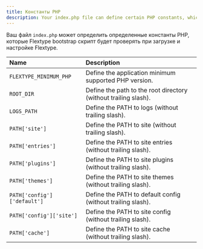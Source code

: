 ```yaml
---
title: Константы PHP
description: Your index.php file can define certain PHP constants, which Flextype bootstrap script will check for while loading and configuring Flextype.
---
```


Ваш файл `index.php` может определить определенные константы PHP, которые Flextype bootstrap скрипт будет проверять при загрузке и настройке Flextype.

| Name                        | Description                                                     |
|:--------------------------- |:--------------------------------------------------------------- |
| `FLEXTYPE_MINIMUM_PHP`      | Define the application minimum supported PHP version.           |
| `ROOT_DIR`                  | Define the path to the root directory (without trailing slash). |
| `LOGS_PATH`                 | Define the PATH to logs (without trailing slash).               |
| `PATH['site']`              | Define the PATH to site (without trailing slash).               |
| `PATH['entries']`           | Define the PATH to site entries (without trailing slash).       |
| `PATH['plugins']`           | Define the PATH to site plugins (without trailing slash).       |
| `PATH['themes']`            | Define the PATH to site themes (without trailing slash).        |
| `PATH['config']['default']` | Define the PATH to default config (without trailing slash).     |
| `PATH['config']['site']`    | Define the PATH to site config (without trailing slash).        |
| `PATH['cache']`             | Define the PATH to site cache (without trailing slash).         |
